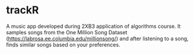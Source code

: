 # trackR
A music app developed during 2XB3 application of algorithms course. It samples songs from the One Million Song Dataset (https://labrosa.ee.columbia.edu/millionsong/) and after listening to a song, finds similar songs based on your preferences.
